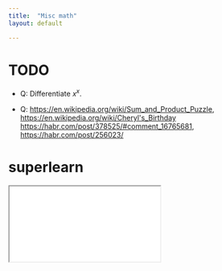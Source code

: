 ```yaml
---
title:  "Misc math"
layout: default

---
```


# TODO

- Q: Differentiate $x^x$.

- Q: <https://en.wikipedia.org/wiki/Sum_and_Product_Puzzle>, <https://en.wikipedia.org/wiki/Cheryl's_Birthday>
  <https://habr.com/post/378525/#comment_16765681>, <https://habr.com/post/256023/>


# superlearn

<iframe class="autoresize nodisplay superlearn-iframe" src="{{ site.superlearn_url }}/ht/asdf2?deckname=math -- misc">
    <p>Your browser does not support iframes.</p>
</iframe>

